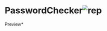 # PasswordChecker![rep](https://user-images.githubusercontent.com/70298032/159186195-6e6bc401-36ad-4a88-89bd-c4d9193fee2d.png)
Preview*

